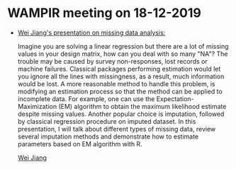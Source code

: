 # WAMPIR meeting on 18-12-2019

- [Wei Jiang's presentation on missing data analysis:](https://github.com/STWUR/WAMPIR-18-12-2019/blob/master/misstuto_tourR.pdf)

  Imagine you are solving a linear regression but there are a lot of missing values in your design matrix, how can you deal with so many "NA"? The trouble may be caused by survey non-responses, lost records or machine failures.
  Classical packages performing estimation would let you ignore all the lines with missingness, as a result, much information   would be lost. A more reasonable method to handle this problem, is modifying an estimation process so that the method can be applied to incomplete data. For example, one can use the Expectation-Maximization (EM) algorithm to obtain the maximum likelihood estimate despite missing values.
  Another popular choice is imputation, followed by classical regression procedure on imputed dataset. In this presentation, I will talk about different types of missing data, review several imputation methods and demonstrate how to estimate parameters based on EM algorithm with R.

  [Wei Jiang](https://sites.google.com/site/weijiangstat/home)
